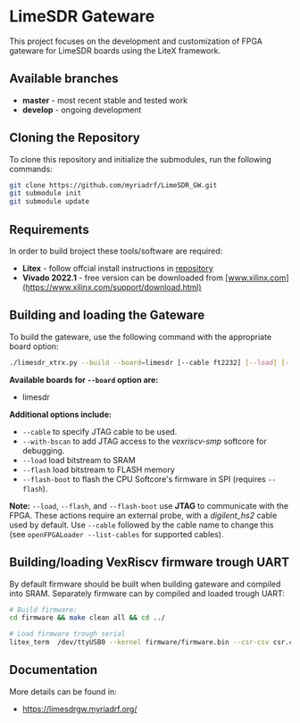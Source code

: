# LimeSDR Gateware

This project focuses on the development and customization of FPGA gateware for LimeSDR boards using the LiteX framework. 

## Available branches

  - **master** - most recent stable and tested work 
  - **develop** - ongoing development

## Cloning the Repository

To clone this repository and initialize the submodules, run the following commands:

```bash
git clone https://github.com/myriadrf/LimeSDR_GW.git
git submodule init 
git submodule update
```

## Requirements

In order to build broject these tools/software are required:
  - **Litex** - follow offcial install instructions in [repository](https://github.com/enjoy-digital/litex) 
  - **Vivado 2022.1** - free version can be downloaded from [www.xilinx.com](https://www.xilinx.com/support/download.html)
  
## Building and loading the Gateware

To build the gateware, use the following command with the appropriate board option:

```bash
./limesdr_xtrx.py --build --board=limesdr [--cable ft2232] [--load] [--flash]
```

**Available boards for `--board` option are:**
- limesdr

**Additional options include:**

- `--cable` to specify JTAG cable to be used.
- `--with-bscan` to add JTAG access to the *vexriscv-smp* softcore for debugging.
- `--load` load bitstream to SRAM
- `--flash` load bitstream to FLASH memory
- `--flash-boot` to flash the CPU Softcore's firmware in SPI (requires `--flash`).

**Note:** `--load`, `--flash`, and `--flash-boot` use **JTAG** to communicate with the FPGA. These
  actions require an external probe, with a *digilent_hs2* cable used by default. Use `--cable`
  followed by the cable name to change this (see `openFPGALoader --list-cables` for supported
  cables).

## Building/loading VexRiscv firmware trough UART

By default firmware should be built when building gateware and compiled into SRAM. Separately firmware can by compiled and loaded trough UART:

```bash
# Build firmware:
cd firmware && make clean all && cd ../

# Load firmware trough serial
litex_term  /dev/ttyUSB0 --kernel firmware/firmware.bin --csr-csv csr.csv
```

## Documentation

More details can be found in:
* https://limesdrgw.myriadrf.org/